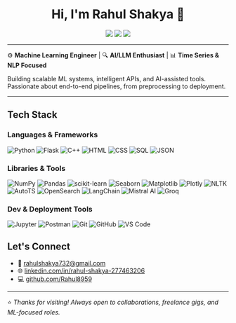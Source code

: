 <h1 align="center">Hi, I'm Rahul Shakya 👋</h1>

<p align="center">
  <a href="mailto:rahulshakya732@gmail.com"><img src="https://img.shields.io/badge/Email-D14836?style=flat&logo=gmail&logoColor=white"/></a>
  <a href="https://www.linkedin.com/in/rahul-shakya-277463206"><img src="https://img.shields.io/badge/LinkedIn-blue?style=flat&logo=linkedin&logoColor=white" /></a>
  <a href="https://github.com/Rahul8959"><img src="https://img.shields.io/badge/GitHub-100000?style=flat&logo=github&logoColor=white" /></a>
</p>

---

⚙️ **Machine Learning Engineer** | 🔍 **AI/LLM Enthusiast** | 📊 **Time Series & NLP Focused**

Building scalable ML systems, intelligent APIs, and AI-assisted tools. Passionate about end-to-end pipelines, from preprocessing to deployment.

---

## Tech Stack

### Languages & Frameworks
![Python](https://img.shields.io/badge/Python-3776AB?style=for-the-badge&logo=python&logoColor=white)
![Flask](https://img.shields.io/badge/Flask-000000?style=for-the-badge&logo=flask&logoColor=white)
![C++](https://img.shields.io/badge/C++-00599C?style=for-the-badge&logo=c%2B%2B&logoColor=white)
![HTML](https://img.shields.io/badge/HTML-E34F26?style=for-the-badge&logo=html5&logoColor=white)
![CSS](https://img.shields.io/badge/CSS-1572B6?style=for-the-badge&logo=css3&logoColor=white)
![SQL](https://img.shields.io/badge/SQL-336791?style=for-the-badge&logo=postgresql&logoColor=white)
![JSON](https://img.shields.io/badge/JSON-000000?style=for-the-badge&logo=json&logoColor=white)

### Libraries & Tools
![NumPy](https://img.shields.io/badge/NumPy-013243?style=for-the-badge&logo=numpy&logoColor=white)
![Pandas](https://img.shields.io/badge/Pandas-150458?style=for-the-badge&logo=pandas&logoColor=white)
![scikit-learn](https://img.shields.io/badge/scikit--learn-F7931E?style=for-the-badge&logo=scikit-learn&logoColor=white)
![Seaborn](https://img.shields.io/badge/Seaborn-004B6E?style=for-the-badge&logo=python&logoColor=white)
![Matplotlib](https://img.shields.io/badge/Matplotlib-000080?style=for-the-badge&logo=python&logoColor=white)
![Plotly](https://img.shields.io/badge/Plotly-3F4F75?style=for-the-badge&logo=plotly&logoColor=white)
![NLTK](https://img.shields.io/badge/NLTK-76B900?style=for-the-badge&logo=python&logoColor=white)
![AutoTS](https://img.shields.io/badge/AutoTS-4B8BBE?style=for-the-badge&logo=python&logoColor=white)
![OpenSearch](https://img.shields.io/badge/OpenSearch-005EB8?style=for-the-badge&logo=elasticsearch&logoColor=white)
![LangChain](https://img.shields.io/badge/LangChain-000000?style=for-the-badge&logo=chainlink&logoColor=white)
![Mistral AI](https://img.shields.io/badge/Mistral%20AI-ffcc00?style=for-the-badge&logo=openai&logoColor=black)
![Groq](https://img.shields.io/badge/Groq-000000?style=for-the-badge&logo=groq&logoColor=white)

### Dev & Deployment Tools
![Jupyter](https://img.shields.io/badge/Jupyter-F37626?style=for-the-badge&logo=jupyter&logoColor=white)
![Postman](https://img.shields.io/badge/Postman-FF6C37?style=for-the-badge&logo=postman&logoColor=white)
![Git](https://img.shields.io/badge/Git-F05032?style=for-the-badge&logo=git&logoColor=white)
![GitHub](https://img.shields.io/badge/GitHub-181717?style=for-the-badge&logo=github&logoColor=white)
![VS Code](https://img.shields.io/badge/VSCode-007ACC?style=for-the-badge&logo=visual-studio-code&logoColor=white)


## Let's Connect

- 📧 [rahulshakya732@gmail.com](mailto:rahulshakya732@gmail.com)
- 🌐 [linkedin.com/in/rahul-shakya-277463206](https://www.linkedin.com/in/rahul-shakya-277463206)
- 💻 [github.com/Rahul8959](https://github.com/Rahul8959)

---

⭐️ *Thanks for visiting! Always open to collaborations, freelance gigs, and ML-focused roles.*

